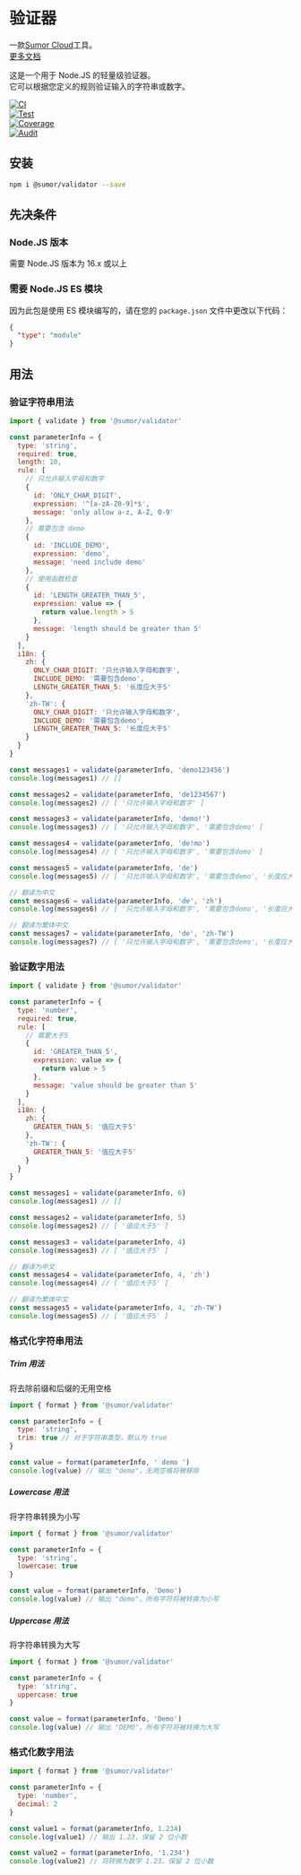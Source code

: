 # 验证器

一款[Sumor Cloud](https://sumor.cloud)工具。  
[更多文档](https://sumor.cloud)

这是一个用于 Node.JS 的轻量级验证器。  
它可以根据您定义的规则验证输入的字符串或数字。

[![CI](https://github.com/sumor-cloud/validator/actions/workflows/ci.yml/badge.svg)](https://github.com/sumor-cloud/validator/actions/workflows/ci.yml)  
[![Test](https://github.com/sumor-cloud/validator/actions/workflows/ut.yml/badge.svg)](https://github.com/sumor-cloud/validator/actions/workflows/ut.yml)  
[![Coverage](https://github.com/sumor-cloud/validator/actions/workflows/coverage.yml/badge.svg)](https://github.com/sumor-cloud/validator/actions/workflows/coverage.yml)  
[![Audit](https://github.com/sumor-cloud/validator/actions/workflows/audit.yml/badge.svg)](https://github.com/sumor-cloud/validator/actions/workflows/audit.yml)

## 安装

```bash
npm i @sumor/validator --save
```

## 先决条件

### Node.JS 版本

需要 Node.JS 版本为 16.x 或以上

### 需要 Node.JS ES 模块

因为此包是使用 ES 模块编写的，请在您的 `package.json` 文件中更改以下代码：

```json
{
  "type": "module"
}
```

## 用法

### 验证字符串用法

```js
import { validate } from '@sumor/validator'

const parameterInfo = {
  type: 'string',
  required: true,
  length: 10,
  rule: [
    // 只允许输入字母和数字
    {
      id: 'ONLY_CHAR_DIGIT',
      expression: '^[a-zA-Z0-9]*$',
      message: 'only allow a-z, A-Z, 0-9'
    },
    // 需要包含 demo
    {
      id: 'INCLUDE_DEMO',
      expression: 'demo',
      message: 'need include demo'
    },
    // 使用函数检查
    {
      id: 'LENGTH_GREATER_THAN_5',
      expression: value => {
        return value.length > 5
      },
      message: 'length should be greater than 5'
    }
  ],
  i18n: {
    zh: {
      ONLY_CHAR_DIGIT: '只允许输入字母和数字',
      INCLUDE_DEMO: '需要包含demo',
      LENGTH_GREATER_THAN_5: '长度应大于5'
    },
    'zh-TW': {
      ONLY_CHAR_DIGIT: '只允许输入字母和数字',
      INCLUDE_DEMO: '需要包含demo',
      LENGTH_GREATER_THAN_5: '长度应大于5'
    }
  }
}

const messages1 = validate(parameterInfo, 'demo123456')
console.log(messages1) // []

const messages2 = validate(parameterInfo, 'de1234567')
console.log(messages2) // [ '只允许输入字母和数字' ]

const messages3 = validate(parameterInfo, 'demo!')
console.log(messages3) // [ '只允许输入字母和数字', '需要包含demo' ]

const messages4 = validate(parameterInfo, 'de!mo')
console.log(messages4) // [ '只允许输入字母和数字', '需要包含demo' ]

const messages5 = validate(parameterInfo, 'de')
console.log(messages5) // [ '只允许输入字母和数字', '需要包含demo', '长度应大于5' ]

// 翻译为中文
const messages6 = validate(parameterInfo, 'de', 'zh')
console.log(messages6) // [ '只允许输入字母和数字', '需要包含demo', '长度应大于5' ]

// 翻译为繁体中文
const messages7 = validate(parameterInfo, 'de', 'zh-TW')
console.log(messages7) // [ '只允许输入字母和数字', '需要包含demo', '长度应大于5' ]
```

### 验证数字用法

```js
import { validate } from '@sumor/validator'

const parameterInfo = {
  type: 'number',
  required: true,
  rule: [
    // 需要大于5
    {
      id: 'GREATER_THAN_5',
      expression: value => {
        return value > 5
      },
      message: 'value should be greater than 5'
    }
  ],
  i18n: {
    zh: {
      GREATER_THAN_5: '值应大于5'
    },
    'zh-TW': {
      GREATER_THAN_5: '值应大于5'
    }
  }
}

const messages1 = validate(parameterInfo, 6)
console.log(messages1) // []

const messages2 = validate(parameterInfo, 5)
console.log(messages2) // [ '值应大于5' ]

const messages3 = validate(parameterInfo, 4)
console.log(messages3) // [ '值应大于5' ]

// 翻译为中文
const messages4 = validate(parameterInfo, 4, 'zh')
console.log(messages4) // [ '值应大于5' ]

// 翻译为繁体中文
const messages5 = validate(parameterInfo, 4, 'zh-TW')
console.log(messages5) // [ '值应大于5' ]
```

### 格式化字符串用法

##### Trim 用法

将去除前缀和后缀的无用空格

```js
import { format } from '@sumor/validator'

const parameterInfo = {
  type: 'string',
  trim: true // 对于字符串类型，默认为 true
}

const value = format(parameterInfo, ' demo ')
console.log(value) // 输出 "demo"，无用空格将被移除
```

##### Lowercase 用法

将字符串转换为小写

```js
import { format } from '@sumor/validator'

const parameterInfo = {
  type: 'string',
  lowercase: true
}

const value = format(parameterInfo, 'Demo')
console.log(value) // 输出 "demo"，所有字符将被转换为小写
```

##### Uppercase 用法

将字符串转换为大写

```js
import { format } from '@sumor/validator'

const parameterInfo = {
  type: 'string',
  uppercase: true
}

const value = format(parameterInfo, 'Demo')
console.log(value) // 输出 "DEMO"，所有字符将被转换为大写
```

### 格式化数字用法

```js
import { format } from '@sumor/validator'

const parameterInfo = {
  type: 'number',
  decimal: 2
}

const value1 = format(parameterInfo, 1.234)
console.log(value1) // 输出 1.23，保留 2 位小数

const value2 = format(parameterInfo, '1.234')
console.log(value2) // 将转换为数字 1.23，保留 2 位小数
```
